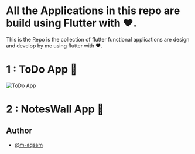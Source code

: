 
# All the Applications in this repo are build using Flutter with ❤️.

This is the Repo is the collection of flutter functional applications are design and develop by me using flutter with ❤️.

# 1 : ToDo App 📱

![ToDo App](https://github.com/user-attachments/assets/bdb7fb19-a4b5-4c07-8b0e-6946c345e805)

# 2 : NotesWall App 📱

## Author

- [@m-aqsam](https://github.com/m-aqsam)




